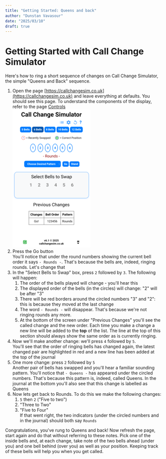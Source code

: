 ```yaml
---
title: "Getting Started: Queens and back"
author: "Dunstan Vavasour"
date: "2025/03/10"
draft: true
---
```


# Getting Started with Call Change Simulator

Here's how to ring a short sequence of changes on Call Change Simulator, the simple "Queens and Back" sequence.

1. Open the page [https://callchangesim.co.uk](https://callchangesim.co.uk) and leave everything at defaults. You should see this page. To understand the components of the display, refer to the page [Controls](../../controls)  
![Alt: Image of Front Page of Call Change Simulator](../png/CCS.png)  
0. Press the Go button	
	You'll notice that under the round numbers showing the current bell order it says `- Rounds -`. That's because the bells are, indeed, ringing rounds. Let's change that
0. In the "Select Bells to Swap" box, press `2` followed by `3`. The following will happen:
	1. The order of the bells played will change - you'll hear this
	0. The displayed order of the bells (in the circles) will change: "2" will be after "3"
	0. There will be red borders around the circled numbers "3" and "2": this is because they moved at the last change
	0. The word `- Rounds -` will disappear. That's because we're not ringing rounds any more.
	0. At the bottom of the screen under "Previous Changes" you'll see the called change and the new order. Each time you make a change a new line will be added to the **top** of the list. The line at the top of this section should always show the same order as is currently ringing.
0. Now we'll make another change: we'll press `4` followed by `5`.  
	You'll see that the order of ringing bells has changed again, the latest changed pair are highlighted in red and a new line has been added at the top of the journal
0. One more change: press `2` followed by `5`  
    Another pair of bells has swapped and you'll hear a familiar sounding pattern. You'll notice that `- Queens -` has appeared under the circled numbers. That's because this pattern is, indeed, called Queens. In the journal at the bottom you'll also see that this change is labelled as Queens
0. Now lets get back to Rounds. To do this we make the following changes:
	1. `5` then `2` ("Five to two")
	0. "Three to Two"
	0. "Five to Four"  
	If that went right, the two indicators (under the circled numbers and in the journal) should both say `Rounds`

Congratulations, you've rung to Queens and back! Now refresh the page, start again and do that without referring to these notes. Pick one of the inside bells and, at each change, take note of the two bells ahead (under you) and one bell behind (over you) as well as your position. Keeping track of these bells will help you when you get called.

